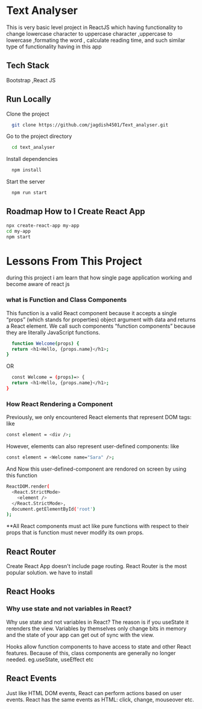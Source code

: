 
# Text Analyser

This is very basic level project in ReactJS which having functionality to change lowercase character to uppercase character
,uppercase to lowercase
,formating the word ,
calculate reading time,
 and such similar type of functionality having in this app


 
## Tech Stack
Bootstrap ,React JS


## Run Locally

Clone the project

```bash
  git clone https://github.com/jagdish4501/Text_analyser.git
```

Go to the project directory

```bash
  cd text_analyser
```

Install dependencies

```bash
  npm install
```

Start the server

```bash
  npm run start
```


## Roadmap How to  I Create React App

```bash
npx create-react-app my-app
cd my-app
npm start
```


# Lessons From This Project
during this project i am learn that how single page application
working 
and become aware of react js
### what is Function and Class Components
This function is a valid React component because it accepts a 
single “props” (which stands for properties) object argument with data and returns a React element. We call such components “function components” because they are literally JavaScript functions.
```bash
  function Welcome(props) {
  return <h1>Hello, {props.name}</h1>;
}
```
OR
```bash
  const Welcome = (props)=> {
  return <h1>Hello, {props.name}</h1>;
}
```

### How React Rendering a Component
Previously, we only encountered React elements that represent DOM tags:
like
```bash
const element = <div />;
```
However, elements can also represent user-defined components:
like
```bash
const element = <Welcome name="Sara" />;
```
And Now this user-defined-component are rendored 
on screen
by using this function
```bash
ReactDOM.render(
  <React.StrictMode>
    <element />
  </React.StrictMode>,
  document.getElementById('root')
);
```
 **All React components must act like pure functions with respect to their props
 that is function must never modify its own props.
 ## React Router
Create React App doesn't include page routing.
React Router is the most popular solution. we have to install
 ## React Hooks
 ### Why use state and not variables in React?
 Why use state and not variables in React?
The reason is if you useState it rerenders the view.
 Variables by themselves only change bits in memory and the state of your app can get out of sync with the view.

Hooks allow function components to have access to state and other React features.
Because of this, class components are generally no longer needed.
eg.useState, useEffect etc
## React Events
Just like HTML DOM events, React can perform actions based on user events.
React has the same events as HTML: click, change, mouseover etc.
